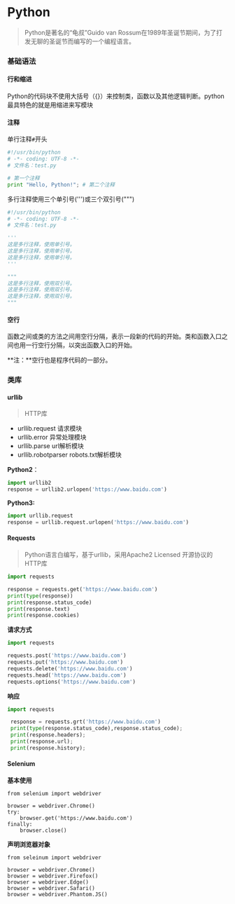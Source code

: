 # Python

> Python是著名的“龟叔”Guido van Rossum在1989年圣诞节期间，为了打发无聊的圣诞节而编写的一个编程语言。

### 基础语法

#### 行和缩进

Python的代码块不使用大括号（{}）来控制类，函数以及其他逻辑判断。python最具特色的就是用缩进来写模块

#### 注释

单行注释`#`开头

```python
#!/usr/bin/python
# -*- coding: UTF-8 -*-
# 文件名：test.py

# 第一个注释
print "Hello, Python!"; # 第二个注释
```

多行注释使用三个单引号(''')或三个双引号(""")

```python
#!/usr/bin/python
# -*- coding: UTF-8 -*-
# 文件名：test.py

'''
这是多行注释，使用单引号。
这是多行注释，使用单引号。
这是多行注释，使用单引号。
'''

"""
这是多行注释，使用双引号。
这是多行注释，使用双引号。
这是多行注释，使用双引号。
"""
```

#### 空行

函数之间或类的方法之间用空行分隔，表示一段新的代码的开始。类和函数入口之间也用一行空行分隔，以突出函数入口的开始。

**注：**空行也是程序代码的一部分。

### 类库

#### urllib

> HTTP库

- urllib.request             请求模块
- urllib.error                 异常处理模块
- urllib.parse                url解析模块
- urllib.robotparser    robots.txt解析模块

**Python2**：

```python
import urllib2
response = urllib2.urlopen('https://www.baidu.com')
```

**Python3:**

```python
import urllib.request
response = urllib.request.urlopen('https://www.baidu.com')
```

#### Requests

> Python语言白编写，基于urllib，采用Apache2 Licensed 开源协议的HTTP库

```python
import requests

response = requests.get('https://www.baidu.com')
print(type(response))
print(response.status_code)
print(response.text)
print(response.cookies)
```

**请求方式**

```python
import requests

requests.post('https://www.baidu.com')
requests.put('https://www.baidu.com')
requests.delete('https://www.baidu.com')
requests.head('https://www.baidu.com')
requests.options('https://www.baidu.com')
```

**响应**

```python
import requests

 response = requests.grt('https://www.baidu.com')
 print(type(response.status_code),response.status_code);
 print(response.headers);
 print(response.url);
 print(response.history);
```

#### Selenium

**基本使用**

```
from selenium import webdriver

browser = webdriver.Chrome()
try:
	browser.get('https://www.baidu.com')
finally:
	browser.close()
```

**声明浏览器对象**

```
from seleinum import webdriver

browser = webdriver.Chrome()
browser = webdriver.Firefox()
browser = webdriver.Edge()
browser = webdriver.Safari()
browser = webdriver.Phantom.JS()
```











